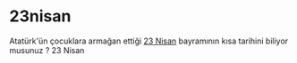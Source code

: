 # 23nisan
Atatürk'ün çocuklara armağan ettiği <a href="http://www.girebi.com/23-nisan-bayraminin-kisa-tarihini-biliyor-musunuz/">23 Nisan</a> bayramının kısa tarihini biliyor musunuz ?
23 Nisan
